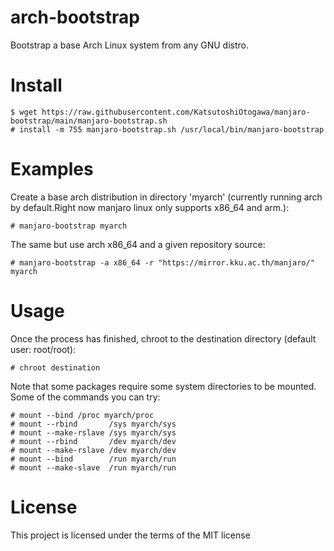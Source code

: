 arch-bootstrap
==============

Bootstrap a base Arch Linux system from any GNU distro.

Install
=======

    $ wget https://raw.githubusercontent.com/KatsutoshiOtogawa/manjaro-bootstrap/main/manjaro-bootstrap.sh
    # install -m 755 manjaro-bootstrap.sh /usr/local/bin/manjaro-bootstrap

Examples
=========

Create a base arch distribution in directory 'myarch' (currently running arch by default.Right now manjaro linux only supports x86_64 and arm.):

    # manjaro-bootstrap myarch
   
The same but use arch x86_64 and a given repository source:

    # manjaro-bootstrap -a x86_64 -r "https://mirror.kku.ac.th/manjaro/" myarch 

Usage
=====

Once the process has finished, chroot to the destination directory (default user: root/root):

    # chroot destination

Note that some packages require some system directories to be mounted. Some of the commands you can try:

    # mount --bind /proc myarch/proc
    # mount --rbind       /sys myarch/sys
    # mount --make-rslave /sys myarch/sys
    # mount --rbind       /dev myarch/dev
    # mount --make-rslave /dev myarch/dev
    # mount --bind        /run myarch/run
    # mount --make-slave  /run myarch/run
    
License
=======

This project is licensed under the terms of the MIT license
